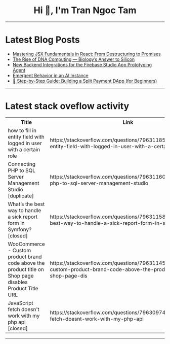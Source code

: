 <h1 align="center">Hi 👋, I'm Tran Ngoc Tam</h1>

---

# Latest Blog Posts 
<!-- BLOG-POST-LIST:START -->
- [Mastering JSX Fundamentals in React: From Destructuring to Promises](https://dev.to/cristiansifuentes/mastering-jsx-fundamentals-in-react-from-destructuring-to-promises-d0p)
- [The Rise of DNA Computing — Biology’s Answer to Silicon](https://dev.to/alireza_minagar_99f01ecb6/the-rise-of-dna-computing-biologys-answer-to-silicon-77d)
- [New Backend Integrations for the Firebase Studio App Prototyping Agent](https://dev.to/chibichibibr/new-backend-integrations-for-the-firebase-studio-app-prototyping-agent-2kc0)
- [Emergent Behavior in an AI Instance](https://dev.to/powpow_m_047adeb16598f8f/emergent-behavior-in-an-ai-instance-5ah6)
- [💸 Step-by-Step Guide: Building a Split Payment DApp &lpar;for Beginners&rpar;](https://dev.to/favebs/step-by-step-guide-building-a-split-payment-dapp-for-beginners-2hdo)
<!-- BLOG-POST-LIST:END -->

---

# Latest stack oveflow activity
<table>
  <tr><th>Title</th><th>Link</th></tr>
  <!-- STACKOVERFLOW:START --><tr><td>how to fill in entity field with logged in user with a certain role</td><td>https://stackoverflow.com/questions/79631185/how-to-fill-in-entity-field-with-logged-in-user-with-a-certain-role</td></tr><tr><td>Connecting PHP to SQL Server Management Studio [duplicate]</td><td>https://stackoverflow.com/questions/79631160/connecting-php-to-sql-server-management-studio</td></tr><tr><td>What’s the best way to handle a sick report form in Symfony? [closed]</td><td>https://stackoverflow.com/questions/79631158/what-s-the-best-way-to-handle-a-sick-report-form-in-symfony</td></tr><tr><td>WooCommerce - Custom product brand code above the product title on Shop page disables Product Title URL</td><td>https://stackoverflow.com/questions/79631145/woocommerce-custom-product-brand-code-above-the-product-title-on-shop-page-dis</td></tr><tr><td>JavaScript fetch doesn&#39;t work with my php api [closed]</td><td>https://stackoverflow.com/questions/79630974/javascript-fetch-doesnt-work-with-my-php-api</td></tr><!-- STACKOVERFLOW:END -->
</table>

---


